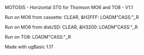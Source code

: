 MOTOSIS - Horizontal STG for Thomson MO6 and TO8 - V1.1

Run on MO6 from cassette: 
CLEAR, &H2FFF: LOADM"CASS:",,R 

Run on MO6 from disk/SD: 
CLEAR, &H3200: LOADM"CASS:",,R 

Run on TO8: 
LOADM"CASS:",,R 

Made with ugBasic 1.17
